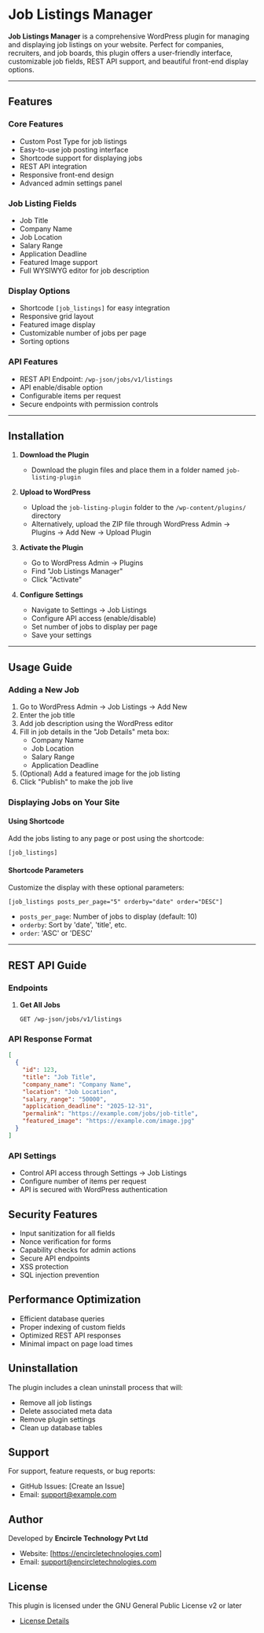 # Job Listings Manager

**Job Listings Manager** is a comprehensive WordPress plugin for managing and displaying job listings on your website. Perfect for companies, recruiters, and job boards, this plugin offers a user-friendly interface, customizable job fields, REST API support, and beautiful front-end display options.

---

## Features

### Core Features
- Custom Post Type for job listings
- Easy-to-use job posting interface
- Shortcode support for displaying jobs
- REST API integration
- Responsive front-end design
- Advanced admin settings panel

### Job Listing Fields
- Job Title
- Company Name
- Job Location
- Salary Range
- Application Deadline
- Featured Image support
- Full WYSIWYG editor for job description

### Display Options
- Shortcode `[job_listings]` for easy integration
- Responsive grid layout
- Featured image display
- Customizable number of jobs per page
- Sorting options

### API Features
- REST API Endpoint: `/wp-json/jobs/v1/listings`
- API enable/disable option
- Configurable items per request
- Secure endpoints with permission controls

---

## Installation

1. **Download the Plugin**
   - Download the plugin files and place them in a folder named `job-listing-plugin`

2. **Upload to WordPress**
   - Upload the `job-listing-plugin` folder to the `/wp-content/plugins/` directory
   - Alternatively, upload the ZIP file through WordPress Admin → Plugins → Add New → Upload Plugin

3. **Activate the Plugin**
   - Go to WordPress Admin → Plugins
   - Find "Job Listings Manager"
   - Click "Activate"

4. **Configure Settings**
   - Navigate to Settings → Job Listings
   - Configure API access (enable/disable)
   - Set number of jobs to display per page
   - Save your settings

---

## Usage Guide

### Adding a New Job

1. Go to WordPress Admin → Job Listings → Add New
2. Enter the job title
3. Add job description using the WordPress editor
4. Fill in job details in the "Job Details" meta box:
   - Company Name
   - Job Location
   - Salary Range
   - Application Deadline
5. (Optional) Add a featured image for the job listing
6. Click "Publish" to make the job live

### Displaying Jobs on Your Site

#### Using Shortcode
Add the jobs listing to any page or post using the shortcode:
```
[job_listings]
```

#### Shortcode Parameters
Customize the display with these optional parameters:
```
[job_listings posts_per_page="5" orderby="date" order="DESC"]
```
- `posts_per_page`: Number of jobs to display (default: 10)
- `orderby`: Sort by 'date', 'title', etc.
- `order`: 'ASC' or 'DESC'

---

## REST API Guide

### Endpoints

1. **Get All Jobs**
   ```
   GET /wp-json/jobs/v1/listings
   ```

### API Response Format
```json
[
  {
    "id": 123,
    "title": "Job Title",
    "company_name": "Company Name",
    "location": "Job Location",
    "salary_range": "50000",
    "application_deadline": "2025-12-31",
    "permalink": "https://example.com/jobs/job-title",
    "featured_image": "https://example.com/image.jpg"
  }
]
```

### API Settings
- Control API access through Settings → Job Listings
- Configure number of items per request
- API is secured with WordPress authentication

## Security Features

- Input sanitization for all fields
- Nonce verification for forms
- Capability checks for admin actions
- Secure API endpoints
- XSS protection
- SQL injection prevention

## Performance Optimization

- Efficient database queries
- Proper indexing of custom fields
- Optimized REST API responses
- Minimal impact on page load times

## Uninstallation

The plugin includes a clean uninstall process that will:
- Remove all job listings
- Delete associated meta data
- Remove plugin settings
- Clean up database tables

## Support

For support, feature requests, or bug reports:
- GitHub Issues: [Create an Issue]
- Email: support@example.com

## Author

Developed by **Encircle Technology Pvt Ltd**
- Website: [https://encircletechnologies.com]
- Email: support@encircletechnologies.com

## License

This plugin is licensed under the GNU General Public License v2 or later
- [License Details](https://www.gnu.org/licenses/gpl-2.0.html)

